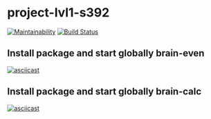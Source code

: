 # project-lvl1-s392
[![Maintainability](https://api.codeclimate.com/v1/badges/9afaf44e8a72040e6531/maintainability)](https://codeclimate.com/github/Dark-chocolate1/project-lvl1-s392/maintainability)
[![Build Status](https://travis-ci.org/Dark-chocolate1/project-lvl1-s392.svg?branch=master)](https://travis-ci.org/Dark-chocolate1/project-lvl1-s392)

## Install package and start globally brain-even
[![asciicast](https://asciinema.org/a/5LnGY67qJd6mm05443OcZwjAu.svg)](https://asciinema.org/a/5LnGY67qJd6mm05443OcZwjAu)


## Install package and start globally brain-calc
[![asciicast](https://asciinema.org/a/KVKl4vfn96OkvTrnXuni0vjqi.svg)](https://asciinema.org/a/KVKl4vfn96OkvTrnXuni0vjqi)
